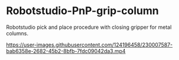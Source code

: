 # Robotstudio-PnP-grip-column
Robotstudio pick and place procedure with closing gripper for metal columns.


https://user-images.githubusercontent.com/124196458/230007587-bab6358e-2682-45b2-8bfb-7fdc09042da3.mp4

